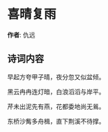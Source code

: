 # 喜晴复雨

**作者**: 仇远

## 诗词内容

早起方夸甲子晴，夜分忽又似盆倾。

黑云冉冉连灯暗，白浪滔滔与岸平。

芹未出泥先有燕，花都委地尚无鶑。

东桥沙觜多舟楫，直下荆溪不待撑。

